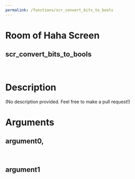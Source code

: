 ```yaml
---
permalink: /functions/scr_convert_bits_to_bools
---
```

# Room of Haha Screen  
## scr_convert_bits_to_bools  
&nbsp;  
# Description  
(No description provided. Feel free to make a pull request!) 
&nbsp;  
# Arguments
## argument0, 

&nbsp;  
## argument1

&nbsp;  


